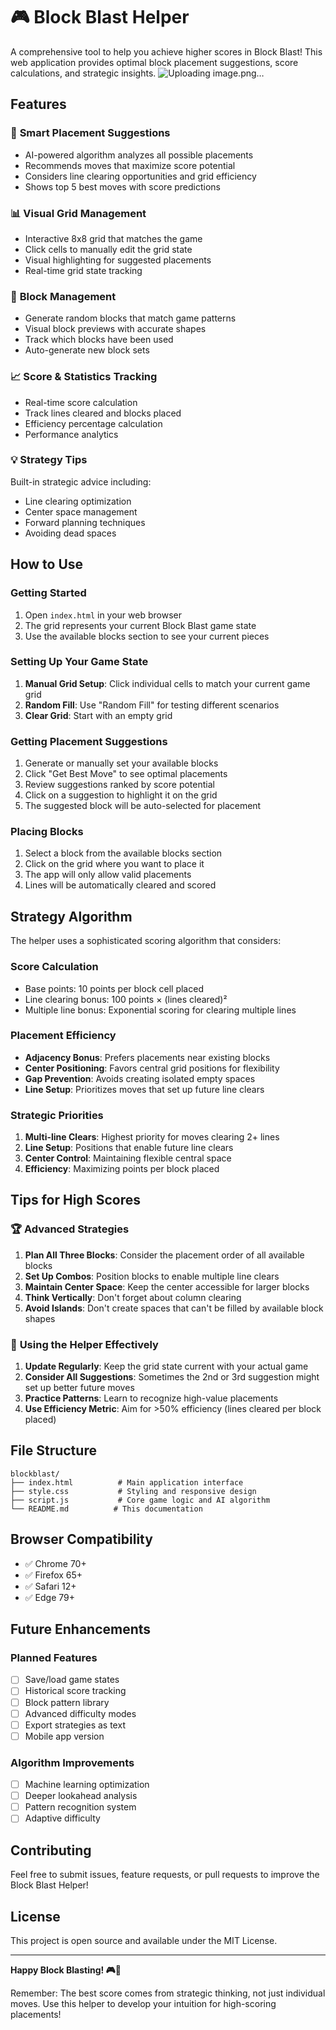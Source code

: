 # 🎮 Block Blast Helper

A comprehensive tool to help you achieve higher scores in Block Blast! This web application provides optimal block placement suggestions, score calculations, and strategic insights.
![Uploading image.png…]()

## Features

### 🎯 **Smart Placement Suggestions**
- AI-powered algorithm analyzes all possible placements
- Recommends moves that maximize score potential
- Considers line clearing opportunities and grid efficiency
- Shows top 5 best moves with score predictions

### 📊 **Visual Grid Management**
- Interactive 8x8 grid that matches the game
- Click cells to manually edit the grid state
- Visual highlighting for suggested placements
- Real-time grid state tracking

### 🧩 **Block Management**
- Generate random blocks that match game patterns
- Visual block previews with accurate shapes
- Track which blocks have been used
- Auto-generate new block sets

### 📈 **Score & Statistics Tracking**
- Real-time score calculation
- Track lines cleared and blocks placed
- Efficiency percentage calculation
- Performance analytics

### 💡 **Strategy Tips**
Built-in strategic advice including:
- Line clearing optimization
- Center space management
- Forward planning techniques
- Avoiding dead spaces

## How to Use

### Getting Started
1. Open `index.html` in your web browser
2. The grid represents your current Block Blast game state
3. Use the available blocks section to see your current pieces

### Setting Up Your Game State
1. **Manual Grid Setup**: Click individual cells to match your current game grid
2. **Random Fill**: Use "Random Fill" for testing different scenarios
3. **Clear Grid**: Start with an empty grid

### Getting Placement Suggestions
1. Generate or manually set your available blocks
2. Click "Get Best Move" to see optimal placements
3. Review suggestions ranked by score potential
4. Click on a suggestion to highlight it on the grid
5. The suggested block will be auto-selected for placement

### Placing Blocks
1. Select a block from the available blocks section
2. Click on the grid where you want to place it
3. The app will only allow valid placements
4. Lines will be automatically cleared and scored

## Strategy Algorithm

The helper uses a sophisticated scoring algorithm that considers:

### **Score Calculation**
- Base points: 10 points per block cell placed
- Line clearing bonus: 100 points × (lines cleared)²
- Multiple line bonus: Exponential scoring for clearing multiple lines

### **Placement Efficiency**
- **Adjacency Bonus**: Prefers placements near existing blocks
- **Center Positioning**: Favors central grid positions for flexibility
- **Gap Prevention**: Avoids creating isolated empty spaces
- **Line Setup**: Prioritizes moves that set up future line clears

### **Strategic Priorities**
1. **Multi-line Clears**: Highest priority for moves clearing 2+ lines
2. **Line Setup**: Positions that enable future line clears
3. **Center Control**: Maintaining flexible central space
4. **Efficiency**: Maximizing points per block placed

## Tips for High Scores

### 🏆 **Advanced Strategies**
1. **Plan All Three Blocks**: Consider the placement order of all available blocks
2. **Set Up Combos**: Position blocks to enable multiple line clears
3. **Maintain Center Space**: Keep the center accessible for larger blocks
4. **Think Vertically**: Don't forget about column clearing
5. **Avoid Islands**: Don't create spaces that can't be filled by available block shapes

### 🎯 **Using the Helper Effectively**
1. **Update Regularly**: Keep the grid state current with your actual game
2. **Consider All Suggestions**: Sometimes the 2nd or 3rd suggestion might set up better future moves
3. **Practice Patterns**: Learn to recognize high-value placements
4. **Use Efficiency Metric**: Aim for >50% efficiency (lines cleared per block placed)

## File Structure

```
blockblast/
├── index.html          # Main application interface
├── style.css           # Styling and responsive design
├── script.js           # Core game logic and AI algorithm
└── README.md          # This documentation
```

## Browser Compatibility

- ✅ Chrome 70+
- ✅ Firefox 65+
- ✅ Safari 12+
- ✅ Edge 79+

## Future Enhancements

### Planned Features
- [ ] Save/load game states
- [ ] Historical score tracking
- [ ] Block pattern library
- [ ] Advanced difficulty modes
- [ ] Export strategies as text
- [ ] Mobile app version

### Algorithm Improvements
- [ ] Machine learning optimization
- [ ] Deeper lookahead analysis
- [ ] Pattern recognition system
- [ ] Adaptive difficulty

## Contributing

Feel free to submit issues, feature requests, or pull requests to improve the Block Blast Helper!

## License

This project is open source and available under the MIT License.

---

**Happy Block Blasting! 🎮🚀**

Remember: The best score comes from strategic thinking, not just individual moves. Use this helper to develop your intuition for high-scoring placements!
